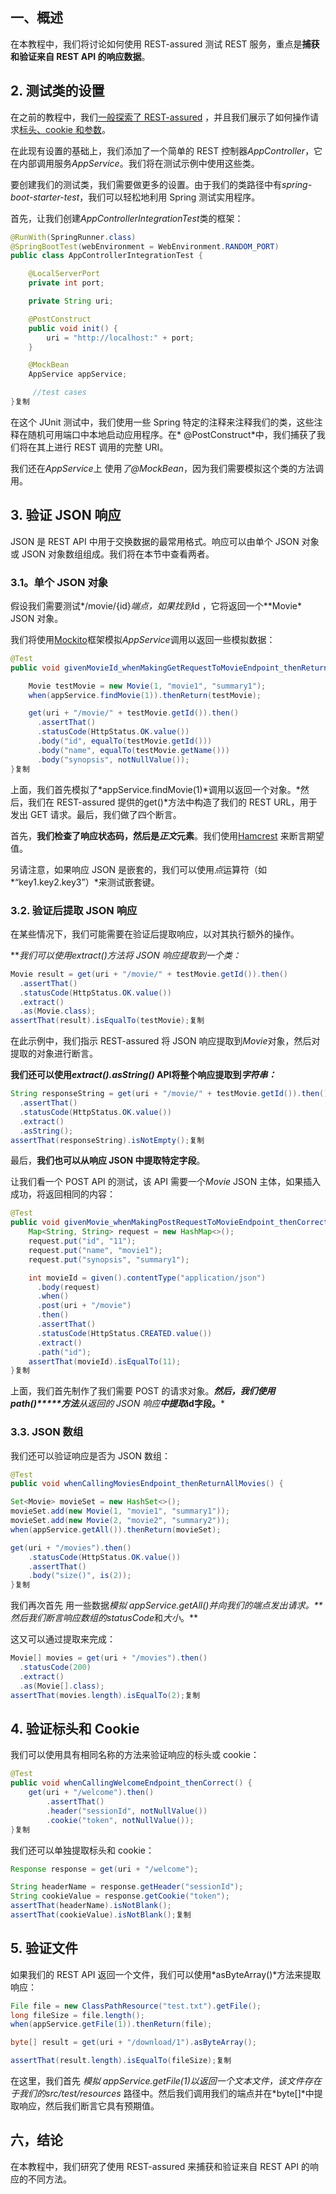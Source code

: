 ## 一、概述

在本教程中，我们将讨论如何使用 REST-assured 测试 REST 服务，重点是**捕获和验证来自 REST API 的响应数据**。

## 2. 测试类的设置

在之前的教程中，我们[一般探索了 REST-assured](https://www.baeldung.com/rest-assured-tutorial)
，并且我们展示了如何操作请求[标头、cookie 和参数](https://www.baeldung.com/rest-assured-header-cookie-parameter)。

在此现有设置的基础上，我们添加了一个简单的 REST 控制器*AppController*，它在内部调用服务*AppService*。我们将在测试示例中使用这些类。

要创建我们的测试类，我们需要做更多的设置。由于我们的类路径中有*spring-boot-starter-test*，我们可以轻松地利用 Spring 测试实用程序。

首先，让我们创建*AppControllerIntegrationTest*类的框架：

```java
@RunWith(SpringRunner.class)
@SpringBootTest(webEnvironment = WebEnvironment.RANDOM_PORT)
public class AppControllerIntegrationTest {

    @LocalServerPort
    private int port;

    private String uri;

    @PostConstruct
    public void init() {
        uri = "http://localhost:" + port;
    }

    @MockBean
    AppService appService;

     //test cases
}复制
```

在这个 JUnit 测试中，我们使用一些 Spring 特定的注释来注释我们的类，这些注释在随机可用端口中本地启动应用程序。在*
@PostConstruct*中，我们捕获了我们将在其上进行 REST 调用的完整 URI。

我们还在*AppService*上 使用*了@MockBean*，因为我们需要模拟这个类的方法调用。

## 3. 验证 JSON 响应

JSON 是 REST API 中用于交换数据的最常用格式。响应可以由单个 JSON 对象或 JSON 对象数组组成。我们将在本节中查看两者。

### 3.1。单个 JSON 对象

假设我们需要测试*/movie/{id}*端点，如果找到*id ，它将返回一个**Movie* JSON 对象。

我们将使用[Mockito](https://www.baeldung.com/mockito-series)框架模拟*AppService*调用以返回一些模拟数据：

```java
@Test
public void givenMovieId_whenMakingGetRequestToMovieEndpoint_thenReturnMovie() {

    Movie testMovie = new Movie(1, "movie1", "summary1");
    when(appService.findMovie(1)).thenReturn(testMovie);

    get(uri + "/movie/" + testMovie.getId()).then()
      .assertThat()
      .statusCode(HttpStatus.OK.value())
      .body("id", equalTo(testMovie.getId()))
      .body("name", equalTo(testMovie.getName()))
      .body("synopsis", notNullValue());
}复制
```

上面，我们首先模拟了*appService.findMovie(1)*调用以返回一个对象。*然后，我们在 REST-assured 提供的get()*方法中构造了我们的
REST URL，用于发出 GET 请求。最后，我们做了四个断言。

首先，**我们检查了响应状态码，然后是*正文*元素**。我们使用[Hamcrest](https://www.baeldung.com/java-junit-hamcrest-guide)
来断言期望值。

另请注意，如果响应 JSON 是嵌套的，我们可以使用*点*运算符（如*“key1.key2.key3”）*来测试嵌套键。

### 3.2. 验证后提取 JSON 响应

在某些情况下，我们可能需要在验证后提取响应，以对其执行额外的操作。

***我们可以使用extract()*方法将 JSON 响应提取到一个类：**

```java
Movie result = get(uri + "/movie/" + testMovie.getId()).then()
  .assertThat()
  .statusCode(HttpStatus.OK.value())
  .extract()
  .as(Movie.class);
assertThat(result).isEqualTo(testMovie);复制
```

在此示例中，我们指示 REST-assured 将 JSON 响应提取到*Movie*对象，然后对提取的对象进行断言。

**我们还可以使用*extract().asString()* API将整个响应提取到*字符串：***

```java
String responseString = get(uri + "/movie/" + testMovie.getId()).then()
  .assertThat()
  .statusCode(HttpStatus.OK.value())
  .extract()
  .asString();
assertThat(responseString).isNotEmpty();复制
```

最后，**我们也可以从响应 JSON 中提取特定字段**。

让我们看一个 POST API 的测试，该 API 需要一个*Movie* JSON 主体，如果插入成功，将返回相同的内容：

```java
@Test
public void givenMovie_whenMakingPostRequestToMovieEndpoint_thenCorrect() {
    Map<String, String> request = new HashMap<>();
    request.put("id", "11");
    request.put("name", "movie1");
    request.put("synopsis", "summary1");

    int movieId = given().contentType("application/json")
      .body(request)
      .when()
      .post(uri + "/movie")
      .then()
      .assertThat()
      .statusCode(HttpStatus.CREATED.value())
      .extract()
      .path("id");
    assertThat(movieId).isEqualTo(11);
}复制
```

上面，我们首先制作了我们需要 POST 的请求对象。***然后，我们使用path()*****方法****从返回的 JSON 响应****中提取*id字段。***

### 3.3. JSON 数组

我们还可以验证响应是否为 JSON 数组：

```java
@Test
public void whenCallingMoviesEndpoint_thenReturnAllMovies() {

Set<Movie> movieSet = new HashSet<>();
movieSet.add(new Movie(1, "movie1", "summary1"));
movieSet.add(new Movie(2, "movie2", "summary2"));
when(appService.getAll()).thenReturn(movieSet);

get(uri + "/movies").then()
    .statusCode(HttpStatus.OK.value())
    .assertThat()
    .body("size()", is(2));
}复制
```

我们再次首先 用一些数据*模拟 appService.getAll()*并向我们的端点发出请求。**然后我们断言响应数组的*statusCode*和*大小*。**

这又可以通过提取来完成：

```java
Movie[] movies = get(uri + "/movies").then()
  .statusCode(200)
  .extract()
  .as(Movie[].class);
assertThat(movies.length).isEqualTo(2);复制
```

## 4. 验证标头和 Cookie

我们可以使用具有相同名称的方法来验证响应的标头或 cookie：

```java
@Test
public void whenCallingWelcomeEndpoint_thenCorrect() {
    get(uri + "/welcome").then()
        .assertThat()
        .header("sessionId", notNullValue())
        .cookie("token", notNullValue());
}复制
```

我们还可以单独提取标头和 cookie：

```java
Response response = get(uri + "/welcome");

String headerName = response.getHeader("sessionId");
String cookieValue = response.getCookie("token");
assertThat(headerName).isNotBlank();
assertThat(cookieValue).isNotBlank();复制
```

## 5. 验证文件

如果我们的 REST API 返回一个文件，我们可以使用*asByteArray()*方法来提取响应：

```java
File file = new ClassPathResource("test.txt").getFile();
long fileSize = file.length();
when(appService.getFile(1)).thenReturn(file);

byte[] result = get(uri + "/download/1").asByteArray();

assertThat(result.length).isEqualTo(fileSize);复制
```

在这里，我们首先 *模拟 appService.getFile(1)*以返回一个文本文件，该文件存在于我们的*src/test/resources*
路径中。然后我们调用我们的端点并在*byte[]*中提取响应，然后我们断言它具有预期值。

## 六，结论

在本教程中，我们研究了使用 REST-assured 来捕获和验证来自 REST API 的响应的不同方法。